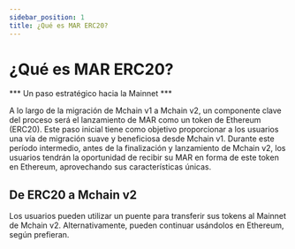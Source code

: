 ```yaml
---
sidebar_position: 1
title: ¿Qué es MAR ERC20?
---
```


# ¿Qué es MAR ERC20?

*** Un paso estratégico hacia la Mainnet ***

A lo largo de la migración de Mchain v1 a Mchain v2, un componente clave del proceso será el lanzamiento de MAR como un token de Ethereum (ERC20). Este paso inicial tiene como objetivo proporcionar a los usuarios una vía de migración suave y beneficiosa desde Mchain v1. Durante este período intermedio, antes de la finalización y lanzamiento de Mchain v2, los usuarios tendrán la oportunidad de recibir su MAR en forma de este token en Ethereum, aprovechando sus características únicas.

## De ERC20 a Mchain v2

Los usuarios pueden utilizar un puente para transferir sus tokens al Mainnet de Mchain v2. Alternativamente, pueden continuar usándolos en Ethereum, según prefieran.
